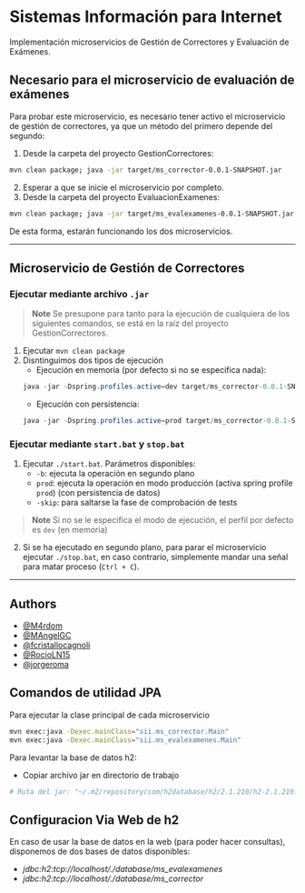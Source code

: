 
# Sistemas Información para Internet

Implementación microservicios de Gestión de Correctores y Evaluación de Exámenes.
## Necesario para el microservicio de evaluación de exámenes
Para probar este microservicio, es necesario tener activo el microservicio de gestión de correctores, ya que un método del primero depende del segundo:
1. Desde la carpeta del proyecto GestionCorrectores: 
```bash
mvn clean package; java -jar target/ms_corrector-0.0.1-SNAPSHOT.jar
```
2. Esperar a que se inicie el microservicio por completo.
3. Desde la carpeta del proyecto EvaluacionExamenes: 
```bash 
mvn clean package; java -jar target/ms_evalexamenes-0.0.1-SNAPSHOT.jar
```
De esta forma, estarán funcionando los dos microservicios.
- - -
## Microservicio de Gestión de Correctores
### Ejecutar mediante archivo `.jar`

> **Note**
> Se presupone para tanto para la ejecución de cualquiera de los siguientes comandos, se está en la raíz del proyecto GestionCorrectores.
1. Ejecutar `mvn clean package`
2. Disntinguimos dos tipos de ejecución
    - Ejecución en memoria (por defecto si no se especifica nada):
    ```java
    java -jar -Dspring.profiles.active=dev target/ms_corrector-0.0.1-SNAPSHOT.jar
    ```
    - Ejecución con persistencia:
    ```java
    java -jar -Dspring.profiles.active=prod target/ms_corrector-0.0.1-SNAPSHOT.jar
    ```

### Ejecutar mediante `start.bat` y `stop.bat`
1. Ejecutar `./start.bat`. Parámetros disponibles:
    - `-b`: ejecuta la operación en segundo plano
    - `prod`: ejecuta la operación en modo producción (activa spring profile `prod`) (con persistencia de datos)
    - `-skip`: para saltarse la fase de comprobación de tests
> **Note**
> Si no se le especifica el modo de ejecución, el perfil por defecto es `dev` (en memoria)
2. Si se ha ejecutado en segundo plano, para parar el microservicio ejecutar `./stop.bat`, en caso contrario, simplemente mandar una señal para matar proceso (`Ctrl + C`).
- - -
## Authors

- [@M4rdom](https://www.github.com/M4rdom)
- [@MAngelGC](https://www.github.com/MAngelGC)
- [@fcristallocagnoli](https://www.github.com/fcristallocagnoli)
- [@RocioLN15](https://github.com/RocioLN15)
- [@jorgeroma](https://github.com/jorgeroma)

## Comandos de utilidad JPA

Para ejecutar la clase principal de cada microservicio
```bash
mvn exec:java -Dexec.mainClass="sii.ms_corrector.Main"
mvn exec:java -Dexec.mainClass="sii.ms_evalexamenes.Main"
```

Para levantar la base de datos h2:
- Copiar archivo jar en directorio de trabajo
```bash
# Ruta del jar: "~/.m2/repository/com/h2database/h2/2.1.210/h2-2.1.210.jar"
```
## Configuracion Via Web de h2
En caso de usar la base de datos en la web (para poder hacer consultas), disponemos de dos bases de datos disponibles:
- *jdbc:h2:tcp://localhost/./database/ms_evalexamenes*
- *jdbc:h2:tcp://localhost/./database/ms_corrector*
